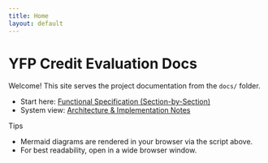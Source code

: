 ```yaml
---
title: Home
layout: default
---
```


<script src="https://cdn.jsdelivr.net/npm/mermaid@10/dist/mermaid.min.js"></script>
<script>
// Transform fenced ```mermaid code blocks into <div class="mermaid"> for client-side rendering
document.addEventListener('DOMContentLoaded', () => {
  if (window.mermaid) {
    mermaid.initialize({ startOnLoad: false, theme: 'default' });
    document.querySelectorAll('pre > code.language-mermaid').forEach(code => {
      const pre = code.parentElement;
      const div = document.createElement('div');
      div.className = 'mermaid';
      div.textContent = code.textContent;
      pre.replaceWith(div);
    });
    mermaid.init();
  }
});
</script>

# YFP Credit Evaluation Docs

Welcome! This site serves the project documentation from the `docs/` folder.

- Start here: [Functional Specification (Section-by-Section)](./specification.md)
- System view: [Architecture & Implementation Notes](./ARCHITECTURE.md)

Tips
- Mermaid diagrams are rendered in your browser via the script above.
- For best readability, open in a wide browser window.
